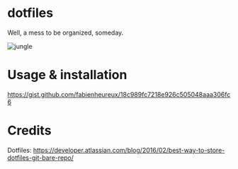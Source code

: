 # dotfiles
Well, a mess to be organized, someday.

![jungle](https://i.giphy.com/6ENaZfuHLJaE0.gif)

# Usage & installation
https://gist.github.com/fabienheureux/18c989fc7218e926c505048aaa306fc6

# Credits
Dotfiles: https://developer.atlassian.com/blog/2016/02/best-way-to-store-dotfiles-git-bare-repo/
